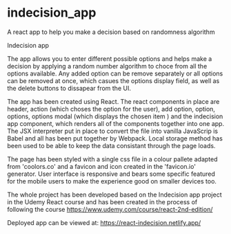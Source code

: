 # indecision_app
A react app to help you make a decision based on randomness algorithm

Indecision app

The app allows you to enter different possible options and helps make a decision by applying a random number algorithm to choce from all the options available. Any added option can be remove separately or all options can be removed at once, which casues the options display field, as well as the delete buttons to dissapear from the UI.

The app has been created using React. The react components in place are header, action (which choses the option for the user), add option, option, options, options modal (which displays the chosen item ) and the indecision app component, which renders all of the components together into one app. The JSX interpreter put in place to convert the file into vanilla JavaScrip is Babel and all has been put together by Webpack. Local storage method has been used to be able to keep the data consistant through the page loads.

The page has been styled with a single css file in a colour pallete adapted from 'coolors.co' and a favicon and icon created in the 'favicon.io' generator. User interface is responsive and bears some specific featured for the mobile users to make the experience good on smaller devices too.

The whole project has been developed based on the Indecision app project in the Udemy React course and has been created in the process of following the course
https://www.udemy.com/course/react-2nd-edition/

Deployed app can be viewed at:  https://react-indecision.netlify.app/

